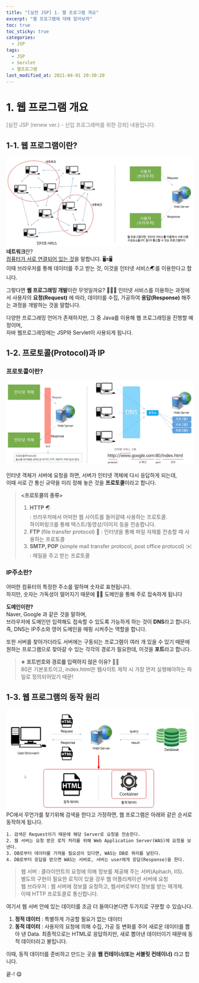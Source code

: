 ```yaml
---
title: "[실전 JSP] 1. 웹 프로그램 개요"
excerpt: "웹 프로그램에 대해 알아보자"
toc: true
toc_sticky: true
categories:
  - JSP
tags:
  - JSP
  - Servlet
  - 웹프로그램
last_modified_at: 2021-04-01 20:30:20
---
```

# 1. 웹 프로그램 개요
<span style="color:grey">[실전 JSP (renew ver.) - 신입 프로그래머를 위한 강좌] 내용입니다.</span>

## 1-1. 웹 프로그램이란?  
![이미지](/assets/images/JSP&Servlet/실전JSP/1강/1강_1.png)
**네트워크**란?  
<u>컴퓨터가 서로 연결되어 있는 것</u>을 말합니다. 🖥🔛🖥  
이때 브라우저를 통해 데이터를 주고 받는 것, 이것을 인터넷 서비스🌏를 이용한다고 합니다.  
  
그렇다면 **웹 프로그래밍 개발**이란 무엇일까요? 🧑🏻‍💻
인터넷 서비스를 이용하는 과정에서 사용자의 **요청(Request)** 에 따라,
데이터를 수집, 가공하여 **응답(Response)** 해주는 과정을 개발하는 것을 말합니다.  
  
다양한 프로그래밍 언어가 존재하지만, 그 중 Java를 이용해 웹 프로그래밍을 진행할 예정이며,  
자바 웹프로그래밍에는 JSP와 Servlet이 사용되게 됩니다.  

## 1-2. 프로토콜(Protocol)과 IP
### 프로토콜이란?
![이미지](/assets/images/JSP&Servlet/실전JSP/1강/1강_2.png)

인터넷 객체가 서버에 요청을 하면, 서버가 인터넷 객체에 다시 응답하게 되는데,  
이때 서로 간 통신 규약을 미리 정해 놓은 것을 **프로토콜**이라고 합니다.  

> **<프로토콜의 종류>**
>1. **HTTP** 🌏  
 : 브라우저에서 어떠한 웹 사이트를 들어갈때 사용하는 프로토콜.  
>  하이퍼링크를 통해 텍스트/동영상/이미지 등을 전송합니다.  
>2. **FTP** (file transfer protocol) 📎 
 : 인터넷을 통해 파일 자체를 전송할 때 사용하는 프로토콜  
>3. **SMTP, POP** (simple mail transfer protocol, post office protocol) ✉️  
 : 메일을 주고 받는 프로토콜  

### IP주소란?  
어떠한 컴퓨터의 특정한 주소를 말하며 숫자로 표현됩니다.  
하지만, 숫자는 가독성이 떨어지기 때문에 🤷‍♂️ 도메인을 통해 주로 접속하게 됩니다  
  
**도메인이란?**  
Naver, Google 과 같은 것을 말하며,  
브라우저에 도메인만 입력해도 접속할 수 있도록 가능하게 하는 것이 **DNS**라고 합니다.  
즉, DNS는 IP주소와 영어 도메인을 매핑 시켜주는 역할을 합니다.  
  
또한 서버를 찾아가더라도 서버에는 구동되는 프로그램이 여러 개 있을 수 있기 때문에  
원하는 프로그램으로 찾아갈 수 있는 각각의 경로가 필요한데, 이것을 **포트**라고 합니다. 
  
> **※ 포트번호와 경로를 입력하지 않은 이유?** 🤷‍♂️  
>  80은 기본포트이고, index.html은 웹사이트 제작 시 가장 먼저 실행해야하는 파일로 정의되어있기 때문!


## 1-3. 웹 프로그램의 동작 원리

![이미지](/assets/images/JSP&Servlet/실전JSP/1강/1강_3.png)
PC에서 무언가를 찾기위해 검색을 한다고 가정하면,
웹 프로그램은 아래와 같은 순서로 동작하게 됩니다.  
```  
1. 검색은 Request이기 때문에 해당 Server로 요청을 전송한다.  
2. 웹 서버는 요청 받은 로직 처리를 위해 Web Application Server(WAS)에 요청을 보낸다.  
3. DB로부터 데이터를 가져올 필요성이 있다면, WAS는 DB로 쿼리를 날린다.  
4. DB로부터 응답을 받으면 WAS는 서버로, 서버는 user에게 응답(Response)을 한다.  
```
> 웹 서버 : 클라이언트의 요청에 의해 정보를 제공해 주는 서버(Aphach, IIS).  
> 별도의 구현이 필요한 로직이 있을 겅우 웹 어플리케이션 서버에 요청  
>웹 브라우저 : 웹 서버에 정보를 요청하고, 웹서버로부터 정보를 받는 매개체.  
>이때 HTTP 프로토콜로 통신합니다.

  
여기서 웹 서버 안에 있는 데이터를 조금 더 들여다본다면 두가지로 구분할 수 있습니다.  
1. **정적 데이터** : 특별하게 가공할 필요가 없는 데이터
2. **동적 데이터** : 사용자의 요청에 의해 수집, 가공 등 변화를 주어 새로운 데이터를 뽑아 낸 Data.  최종적으로는 HTML로 응답하지만, 새로 뽑아낸 데이터이기 때문에 동적 데이터라고 불립니다.  
  
이때, 동적 데이터를 준비하고 만드는 곳을 **웹 컨테이너(또는 서블릿 컨테이너)** 라고 합니다.  
  
끝-! 😋